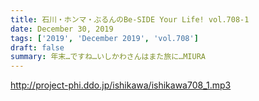 ```yaml
---
title: 石川・ホンマ・ぶるんのBe-SIDE Your Life! vol.708-1
date: December 30, 2019
tags: ['2019', 'December 2019', 'vol.708']
draft: false
summary: 年末…ですね…いしかわさんはまた旅に…MIURA
---
```


http://project-phi.ddo.jp/ishikawa/ishikawa708_1.mp3